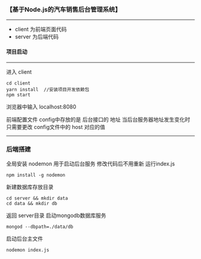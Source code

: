 ### 【基于Node.js的汽车销售后台管理系统】
---
- client 为前端页面代码
- server 为后端代码

#### 项目启动
---
进入 client
```
cd client
yarn install  //安装项目开发依赖包
npm start

```
浏览器中输入  localhost:8080

前端配置文件  config中存放的是  后台接口的 地址
当后台服务器地址发生变化时  只需要更改 config文件中的  host 对应的值

---
### 后端搭建

全局安装 nodemon 用于启动后台服务 修改代码后不用重新 运行index.js
```
npm install -g nodemon

```
新建数据库存放目录
```
cd server && mkdir data
cd data && mkdir db

```

返回 server目录 启动mongodb数据库服务
```
mongod --dbpath=./data/db

```
启动后台主文件
```
nodemon index.js

```

